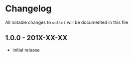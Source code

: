 # Changelog

All notable changes to `wallet` will be documented in this file

## 1.0.0 - 201X-XX-XX

- initial release
